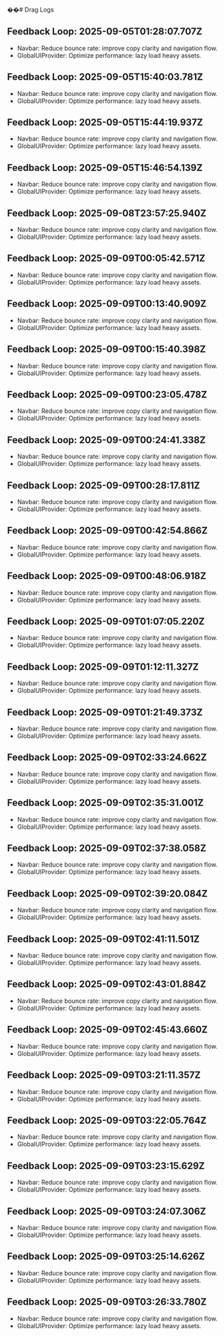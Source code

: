 ��#   D r a g   L o g s 
 
 

## Feedback Loop: 2025-09-05T01:28:07.707Z

- Navbar: Reduce bounce rate: improve copy clarity and navigation flow.
- GlobalUIProvider: Optimize performance: lazy load heavy assets.

## Feedback Loop: 2025-09-05T15:40:03.781Z

- Navbar: Reduce bounce rate: improve copy clarity and navigation flow.
- GlobalUIProvider: Optimize performance: lazy load heavy assets.

## Feedback Loop: 2025-09-05T15:44:19.937Z

- Navbar: Reduce bounce rate: improve copy clarity and navigation flow.
- GlobalUIProvider: Optimize performance: lazy load heavy assets.

## Feedback Loop: 2025-09-05T15:46:54.139Z

- Navbar: Reduce bounce rate: improve copy clarity and navigation flow.
- GlobalUIProvider: Optimize performance: lazy load heavy assets.

## Feedback Loop: 2025-09-08T23:57:25.940Z

- Navbar: Reduce bounce rate: improve copy clarity and navigation flow.
- GlobalUIProvider: Optimize performance: lazy load heavy assets.

## Feedback Loop: 2025-09-09T00:05:42.571Z

- Navbar: Reduce bounce rate: improve copy clarity and navigation flow.
- GlobalUIProvider: Optimize performance: lazy load heavy assets.

## Feedback Loop: 2025-09-09T00:13:40.909Z

- Navbar: Reduce bounce rate: improve copy clarity and navigation flow.
- GlobalUIProvider: Optimize performance: lazy load heavy assets.

## Feedback Loop: 2025-09-09T00:15:40.398Z

- Navbar: Reduce bounce rate: improve copy clarity and navigation flow.
- GlobalUIProvider: Optimize performance: lazy load heavy assets.

## Feedback Loop: 2025-09-09T00:23:05.478Z

- Navbar: Reduce bounce rate: improve copy clarity and navigation flow.
- GlobalUIProvider: Optimize performance: lazy load heavy assets.

## Feedback Loop: 2025-09-09T00:24:41.338Z

- Navbar: Reduce bounce rate: improve copy clarity and navigation flow.
- GlobalUIProvider: Optimize performance: lazy load heavy assets.

## Feedback Loop: 2025-09-09T00:28:17.811Z

- Navbar: Reduce bounce rate: improve copy clarity and navigation flow.
- GlobalUIProvider: Optimize performance: lazy load heavy assets.

## Feedback Loop: 2025-09-09T00:42:54.866Z

- Navbar: Reduce bounce rate: improve copy clarity and navigation flow.
- GlobalUIProvider: Optimize performance: lazy load heavy assets.

## Feedback Loop: 2025-09-09T00:48:06.918Z

- Navbar: Reduce bounce rate: improve copy clarity and navigation flow.
- GlobalUIProvider: Optimize performance: lazy load heavy assets.

## Feedback Loop: 2025-09-09T01:07:05.220Z

- Navbar: Reduce bounce rate: improve copy clarity and navigation flow.
- GlobalUIProvider: Optimize performance: lazy load heavy assets.

## Feedback Loop: 2025-09-09T01:12:11.327Z

- Navbar: Reduce bounce rate: improve copy clarity and navigation flow.
- GlobalUIProvider: Optimize performance: lazy load heavy assets.

## Feedback Loop: 2025-09-09T01:21:49.373Z

- Navbar: Reduce bounce rate: improve copy clarity and navigation flow.
- GlobalUIProvider: Optimize performance: lazy load heavy assets.

## Feedback Loop: 2025-09-09T02:33:24.662Z

- Navbar: Reduce bounce rate: improve copy clarity and navigation flow.
- GlobalUIProvider: Optimize performance: lazy load heavy assets.

## Feedback Loop: 2025-09-09T02:35:31.001Z

- Navbar: Reduce bounce rate: improve copy clarity and navigation flow.
- GlobalUIProvider: Optimize performance: lazy load heavy assets.

## Feedback Loop: 2025-09-09T02:37:38.058Z

- Navbar: Reduce bounce rate: improve copy clarity and navigation flow.
- GlobalUIProvider: Optimize performance: lazy load heavy assets.

## Feedback Loop: 2025-09-09T02:39:20.084Z

- Navbar: Reduce bounce rate: improve copy clarity and navigation flow.
- GlobalUIProvider: Optimize performance: lazy load heavy assets.

## Feedback Loop: 2025-09-09T02:41:11.501Z

- Navbar: Reduce bounce rate: improve copy clarity and navigation flow.
- GlobalUIProvider: Optimize performance: lazy load heavy assets.

## Feedback Loop: 2025-09-09T02:43:01.884Z

- Navbar: Reduce bounce rate: improve copy clarity and navigation flow.
- GlobalUIProvider: Optimize performance: lazy load heavy assets.

## Feedback Loop: 2025-09-09T02:45:43.660Z

- Navbar: Reduce bounce rate: improve copy clarity and navigation flow.
- GlobalUIProvider: Optimize performance: lazy load heavy assets.

## Feedback Loop: 2025-09-09T03:21:11.357Z

- Navbar: Reduce bounce rate: improve copy clarity and navigation flow.
- GlobalUIProvider: Optimize performance: lazy load heavy assets.

## Feedback Loop: 2025-09-09T03:22:05.764Z

- Navbar: Reduce bounce rate: improve copy clarity and navigation flow.
- GlobalUIProvider: Optimize performance: lazy load heavy assets.

## Feedback Loop: 2025-09-09T03:23:15.629Z

- Navbar: Reduce bounce rate: improve copy clarity and navigation flow.
- GlobalUIProvider: Optimize performance: lazy load heavy assets.

## Feedback Loop: 2025-09-09T03:24:07.306Z

- Navbar: Reduce bounce rate: improve copy clarity and navigation flow.
- GlobalUIProvider: Optimize performance: lazy load heavy assets.

## Feedback Loop: 2025-09-09T03:25:14.626Z

- Navbar: Reduce bounce rate: improve copy clarity and navigation flow.
- GlobalUIProvider: Optimize performance: lazy load heavy assets.

## Feedback Loop: 2025-09-09T03:26:33.780Z

- Navbar: Reduce bounce rate: improve copy clarity and navigation flow.
- GlobalUIProvider: Optimize performance: lazy load heavy assets.
